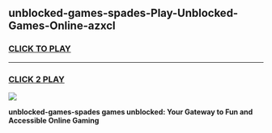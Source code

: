 
## unblocked-games-spades-Play-Unblocked-Games-Online-azxcl
<h3>
<a href="https://premium76.site?title=unblocked-games-spades&ref=24A">CLICK TO PLAY</a></h3>
<hr>

<h3>
<a href="https://premium76.site?title=unblocked-games-spades&ref=24A">CLICK 2 PLAY</a>
  
</h3>

<a href="https://premium76.site?title=unblocked-games-spades&ref=24A"><img src="https://clearcache.store/games.png"></a>


**unblocked-games-spades games unblocked: Your Gateway to Fun and Accessible Online Gaming**
